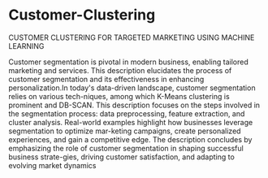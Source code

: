 # Customer-Clustering
CUSTOMER CLUSTERING FOR TARGETED MARKETING USING MACHINE LEARNING

Customer segmentation is pivotal in modern business, enabling tailored marketing and services. This description elucidates the process of customer segmentation and its effectiveness in enhancing personalization.In today's data-driven landscape, customer segmentation relies on various tech-niques, among which K-Means clustering is prominent and DB-SCAN. This description focuses on the steps involved in the segmentation process: data preprocessing, feature extraction, and cluster analysis. Real-world examples highlight how businesses leverage segmentation to optimize mar-keting campaigns, create personalized experiences, and gain a competitive edge. The description concludes by emphasizing the role of customer segmentation in shaping successful business strate-gies, driving customer satisfaction, and adapting to evolving market dynamics
